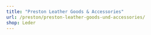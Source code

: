 ```yaml
---
title: "Preston Leather Goods & Accessories"
url: /preston/preston-leather-goods-und-accessories/
shop: Leder
---
```


